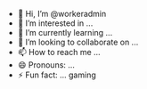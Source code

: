 - 👋 Hi, I’m @workeradmin
- 👀 I’m interested in ...
- 🌱 I’m currently learning ...
- 💞️ I’m looking to collaborate on ...
- 📫 How to reach me ...
- 😄 Pronouns: ...
- ⚡ Fun fact: ... gaming

<!---
workeradmin/workeradmin is a ✨ special ✨ repository because its `README.md` (this file) appears on your GitHub profile.
You can click the Preview link to take a look at your changes.
--->
